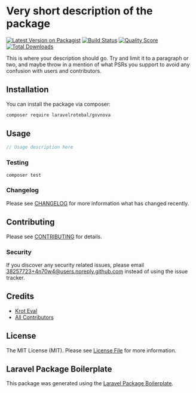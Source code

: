 # Very short description of the package

[![Latest Version on Packagist](https://img.shields.io/packagist/v/laravelrotebal/govnova.svg?style=flat-square)](https://packagist.org/packages/laravelrotebal/govnova)
[![Build Status](https://img.shields.io/travis/laravelrotebal/govnova/master.svg?style=flat-square)](https://travis-ci.org/laravelrotebal/govnova)
[![Quality Score](https://img.shields.io/scrutinizer/g/laravelrotebal/govnova.svg?style=flat-square)](https://scrutinizer-ci.com/g/laravelrotebal/govnova)
[![Total Downloads](https://img.shields.io/packagist/dt/laravelrotebal/govnova.svg?style=flat-square)](https://packagist.org/packages/laravelrotebal/govnova)

This is where your description should go. Try and limit it to a paragraph or two, and maybe throw in a mention of what PSRs you support to avoid any confusion with users and contributors.

## Installation

You can install the package via composer:

```bash
composer require laravelrotebal/govnova
```

## Usage

``` php
// Usage description here
```

### Testing

``` bash
composer test
```

### Changelog

Please see [CHANGELOG](CHANGELOG.md) for more information what has changed recently.

## Contributing

Please see [CONTRIBUTING](CONTRIBUTING.md) for details.

### Security

If you discover any security related issues, please email 38257723+4n70w4@users.noreply.github.com instead of using the issue tracker.

## Credits

- [Krot Eval](https://github.com/laravelrotebal)
- [All Contributors](../../contributors)

## License

The MIT License (MIT). Please see [License File](LICENSE.md) for more information.

## Laravel Package Boilerplate

This package was generated using the [Laravel Package Boilerplate](https://laravelpackageboilerplate.com).